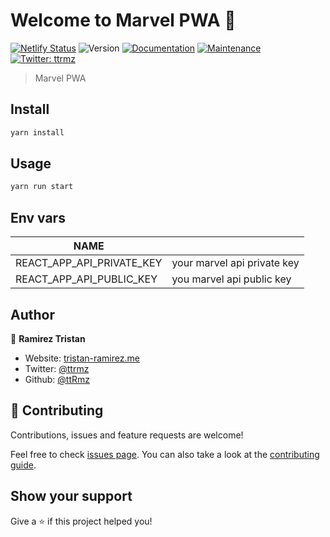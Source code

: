 # Welcome to Marvel PWA 👋

[![Netlify Status](https://api.netlify.com/api/v1/badges/127e884d-16ee-4c92-bbe2-8f67c3772e3a/deploy-status)](https://app.netlify.com/sites/marvel-react-pwa/deploys)
![Version](https://img.shields.io/badge/version-0.1.0-blue.svg?cacheSeconds=2592000)
[![Documentation](https://img.shields.io/badge/documentation-yes-brightgreen.svg)](https://github.com/ttRmz/marvel-pwa#readme)
[![Maintenance](https://img.shields.io/badge/Maintained%3F-yes-green.svg)](https://github.com/ttRmz/marvel-pwa/graphs/commit-activity)
[![Twitter: ttrmz](https://img.shields.io/twitter/follow/ttrmz.svg?style=social)](https://twitter.com/ttrmz)

> Marvel PWA

## Install

```sh
yarn install
```

## Usage

```sh
yarn run start
```

## Env vars

| NAME                      |                             |
| ------------------------- | --------------------------- |
| REACT_APP_API_PRIVATE_KEY | your marvel api private key |
| REACT_APP_API_PUBLIC_KEY  | you marvel api public key   |

## Author

👤 **Ramirez Tristan**

- Website: [tristan-ramirez.me](https://www.tristan-ramirez.me)
- Twitter: [@ttrmz](https://twitter.com/ttrmz)
- Github: [@ttRmz](https://github.com/ttRmz)

## 🤝 Contributing

Contributions, issues and feature requests are welcome!

Feel free to check [issues page](https://github.com/ttRmz/marvel-pwa/issues). You can also take a look at the [contributing guide](https://github.com/ttRmz/marvel-pwa/blob/master/CONTRIBUTING.md).

## Show your support

Give a ⭐️ if this project helped you!
